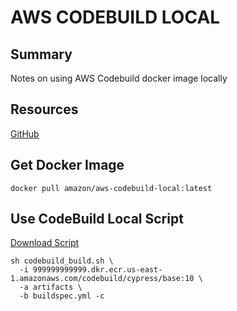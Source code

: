 # AWS CODEBUILD LOCAL

## Summary

Notes on using AWS Codebuild docker image locally

## Resources

[GitHub](https://github.com/aws/aws-codebuild-docker-images/tree/master/local_builds)

## Get Docker Image

```console
docker pull amazon/aws-codebuild-local:latest
```

## Use CodeBuild Local Script

[Download Script](https://github.com/aws/aws-codebuild-docker-images/blob/master/local_builds/codebuild_build.sh)

```console
sh codebuild_build.sh \
  -i 999999999999.dkr.ecr.us-east-1.amazonaws.com/codebuild/cypress/base:10 \
  -a artifacts \
  -b buildspec.yml -c
```
